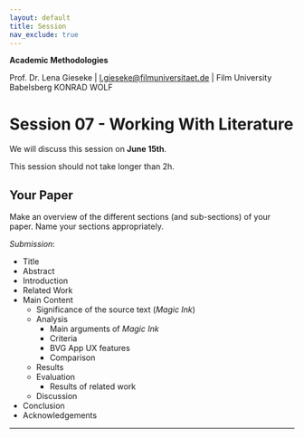 ```yaml
---
layout: default
title: Session
nav_exclude: true
---
```


**Academic Methodologies**
  
Prof. Dr. Lena Gieseke \| l.gieseke@filmuniversitaet.de \| Film University Babelsberg KONRAD WOLF


# Session 07 - Working With Literature

We will discuss this session on **June 15th**.  

This session should not take longer than 2h.

## Your Paper

Make an overview of the different sections (and sub-sections) of your paper. Name your sections appropriately.

*Submission*:

* Title
* Abstract
* Introduction
* Related Work
* Main Content
	* Significance of the source text (*Magic Ink*)
    * Analysis
	    * Main arguments of *Magic Ink*
	    * Criteria
	    * BVG App UX features
	    * Comparison
    * Results
    * Evaluation
	    * Results of related work
    * Discussion
* Conclusion
* Acknowledgements

---
